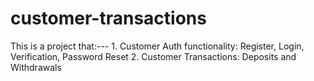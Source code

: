 # customer-transactions
This is a project that:---    1. Customer Auth functionality: Register, Login, Verification, Password Reset 2. Customer Transactions: Deposits and Withdrawals
